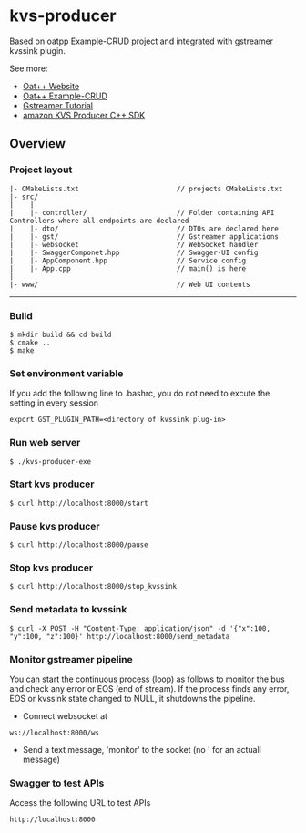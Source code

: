# kvs-producer

Based on oatpp Example-CRUD project and integrated with gstreamer kvssink plugin.

See more:

- [Oat++ Website](https://oatpp.io/)
- [Oat++ Example-CRUD](https://oatpp.io/examples/crud/#example-crud)
- [Gstreamer Tutorial](https://gstreamer.freedesktop.org/documentation/tutorials/basic/concepts.html?gi-language=c#basic-tutorial-2-gstreamer-concepts)
- [amazon KVS Producer C++ SDK](https://docs.aws.amazon.com/kinesisvideostreams/latest/dg/producer-sdk-cpp.html)

## Overview

### Project layout

```
|- CMakeLists.txt                        // projects CMakeLists.txt
|- src/
|    |
|    |- controller/                      // Folder containing API Controllers where all endpoints are declared
|    |- dto/                             // DTOs are declared here
|    |- gst/                             // Gstreamer applications
|    |- websocket                        // WebSocket handler
|    |- SwaggerComponet.hpp              // Swagger-UI config
|    |- AppComponent.hpp                 // Service config
|    |- App.cpp                          // main() is here
|
|- www/                                  // Web UI contents
```

---

### Build
```
$ mkdir build && cd build
$ cmake ..
$ make
```
### Set environment variable
If you add the following line to .bashrc, you do not need to excute the setting in every session
```
export GST_PLUGIN_PATH=<directory of kvssink plug-in>
```
### Run web server
```
$ ./kvs-producer-exe

```
### Start kvs producer
```
$ curl http://localhost:8000/start

```
### Pause kvs producer
```
$ curl http://localhost:8000/pause

```
### Stop kvs producer
```
$ curl http://localhost:8000/stop_kvssink

```
### Send metadata to kvssink
```
$ curl -X POST -H "Content-Type: application/json" -d '{"x":100, "y":100, "z":100}' http://localhost:8000/send_metadata
```
### Monitor gstreamer pipeline
You can start the continuous process (loop) as follows to monitor the bus and check any error or EOS (end of stream). If the process finds any error, EOS or kvssink state changed to NULL, it shutdowns the pipeline.
- Connect websocket at 
```
ws://localhost:8000/ws
```
- Send a text message, 'monitor' to the socket (no ' for an actuall message)
### Swagger to test APIs
Access the following URL to test APIs
```
http://localhost:8000

```
